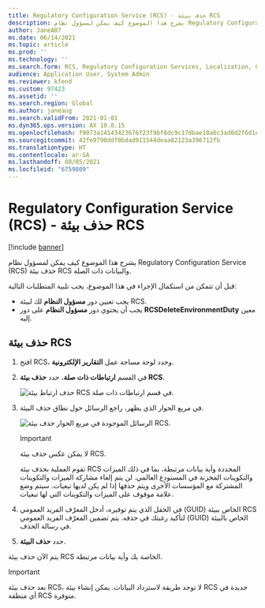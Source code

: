 ```yaml
---
title: Regulatory Configuration Service (RCS) - حذف بيئة RCS
description: يشرح هذا الموضوع كيف يمكن لمسؤول نظام Regulatory Configuration Service (RCS) حذف بيئة RCS والبيانات ذات الصلة.
author: JaneA07
ms.date: 06/14/2021
ms.topic: article
ms.prod: ''
ms.technology: ''
ms.search.form: RCS, Regulatory Configuration Services, Localization, Global
audience: Application User, System Admin
ms.reviewer: kfend
ms.custom: 97423
ms.assetid: ''
ms.search.region: Global
ms.author: janeaug
ms.search.validFrom: 2021-01-01
ms.dyn365.ops.version: AX 10.0.15
ms.openlocfilehash: f9073a14143423676f23f9bf8dc9c17dbae18a6c3ad0d2f6d1e33919fd9162bf
ms.sourcegitcommit: 42fe9790ddf0bdad911544deaa82123a396712fb
ms.translationtype: HT
ms.contentlocale: ar-SA
ms.lasthandoff: 08/05/2021
ms.locfileid: "6759809"
---
```

# <a name="regulatory-configuration-service-rcs---delete-an-rcs-environment"></a>Regulatory Configuration Service (RCS) - حذف بيئة RCS

[!include [banner](../includes/banner.md)]

يشرح هذا الموضوع كيف يمكن لمسؤول نظام Regulatory Configuration Service (RCS) حذف بيئة RCS والبيانات ذات الصلة.

قبل أن تتمكن من استكمال الإجراء في هذا الموضوع، يجب تلبية المتطلبات التالية:

- يجب تعيين دور **مسؤول النظام** لك لبيئة RCS.
- يجب أن يحتوي دور **مسؤول النظام** على دور **RCSDeleteEnvironmentDuty** معين إليه.

## <a name="delete-an-rcs-environment"></a>حذف بيئة RCS

1. افتح RCS، وحدد لوحة مساحة عمل **التقارير الإلكترونية**.
2. في القسم **ارتباطات ذات صلة**، حدد **حذف بيئة RCS**.

    ![حذف ارتباط بيئة RCS في قسم ارتباطات ذات صلة.](media/01_RCS-Delete-Environ-Related-Link.PNG)

3. في مربع الحوار الذي يظهر، راجع الرسائل حول نطاق حذف البيئة.

    ![الرسائل الموجودة في مربع الحوار حذف بيئة RCS.](media/01_RCS-Delete-Environ-Msg_noGUID.PNG)

    > [!IMPORTANT]
    > لا يمكن عكس حذف بيئة RCS.
    >
    > تقوم العملية بحذف بيئة RCS المحددة وأية بيانات مرتبطة، بما في ذلك الميزات والتكوينات المخزنة في المستودع العالمي. لن يتم إلغاء مشاركة الميزات والتكوينات المشتركة مع المؤسسات الأخرى ويتم حذفها إذا لم يكن لديها تبعيات. سيتم وضع علامة موقوف على الميزات والتكوينات التي لها تبعيات.

4. في الحقل الذي يتم توفيره، أدخل المعرّف الفريد العمومي (GUID) الخاص ببيئة RCS لتأكيد رغبتك في حذفه. يتم تضمين المعرّف الفريد العمومي (GUID) الخاص بالبيئة في رسالة الحذف.
5. حدد **حذف البيئة**.
    
يتم الآن حذف بيئة RCS الخاصة بك وأية بيانات مرتبطة.

> [!IMPORTANT]
> بعد حذف بيئة RCS، لا توجد طريقة لاسترداد البيانات. يمكن إنشاء بيئة RCS جديدة في أي منطقة RCS متوفرة.
